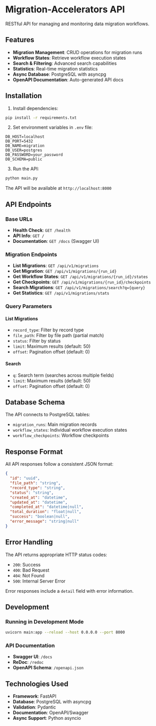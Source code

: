 # Migration-Accelerators API

RESTful API for managing and monitoring data migration workflows.

## Features

- **Migration Management**: CRUD operations for migration runs
- **Workflow States**: Retrieve workflow execution states
- **Search & Filtering**: Advanced search capabilities
- **Statistics**: Real-time migration statistics
- **Async Database**: PostgreSQL with asyncpg
- **OpenAPI Documentation**: Auto-generated API docs

## Installation

1. Install dependencies:
```bash
pip install -r requirements.txt
```

2. Set environment variables in `.env` file:
```env
DB_HOST=localhost
DB_PORT=5432
DB_NAME=migration
DB_USER=postgres
DB_PASSWORD=your_password
DB_SCHEMA=public
```

3. Run the API:
```bash
python main.py
```

The API will be available at `http://localhost:8000`

## API Endpoints

### Base URLs
- **Health Check**: `GET /health`
- **API Info**: `GET /`
- **Documentation**: `GET /docs` (Swagger UI)

### Migration Endpoints
- **List Migrations**: `GET /api/v1/migrations`
- **Get Migration**: `GET /api/v1/migrations/{run_id}`
- **Get Workflow States**: `GET /api/v1/migrations/{run_id}/states`
- **Get Checkpoints**: `GET /api/v1/migrations/{run_id}/checkpoints`
- **Search Migrations**: `GET /api/v1/migrations/search?q={query}`
- **Get Statistics**: `GET /api/v1/migrations/stats`

### Query Parameters

#### List Migrations
- `record_type`: Filter by record type
- `file_path`: Filter by file path (partial match)
- `status`: Filter by status
- `limit`: Maximum results (default: 50)
- `offset`: Pagination offset (default: 0)

#### Search
- `q`: Search term (searches across multiple fields)
- `limit`: Maximum results (default: 50)
- `offset`: Pagination offset (default: 0)

## Database Schema

The API connects to PostgreSQL tables:
- `migration_runs`: Main migration records
- `workflow_states`: Individual workflow execution states
- `workflow_checkpoints`: Workflow checkpoints

## Response Format

All API responses follow a consistent JSON format:

```json
{
  "id": "uuid",
  "file_path": "string",
  "record_type": "string",
  "status": "string",
  "created_at": "datetime",
  "updated_at": "datetime",
  "completed_at": "datetime|null",
  "total_duration": "float|null",
  "success": "boolean|null",
  "error_message": "string|null"
}
```

## Error Handling

The API returns appropriate HTTP status codes:
- `200`: Success
- `400`: Bad Request
- `404`: Not Found
- `500`: Internal Server Error

Error responses include a `detail` field with error information.

## Development

### Running in Development Mode
```bash
uvicorn main:app --reload --host 0.0.0.0 --port 8000
```

### API Documentation
- **Swagger UI**: `/docs`
- **ReDoc**: `/redoc`
- **OpenAPI Schema**: `/openapi.json`

## Technologies Used

- **Framework**: FastAPI
- **Database**: PostgreSQL with asyncpg
- **Validation**: Pydantic
- **Documentation**: OpenAPI/Swagger
- **Async Support**: Python asyncio
